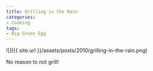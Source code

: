 ```yaml
---
title: Grilling in the Rain
categories:
- Cooking
tags:
- Big Green Egg
---
```


![]({{ site.url }}/assets/posts/2010/grilling-in-the-rain.png)
  



No reason to not grill!
